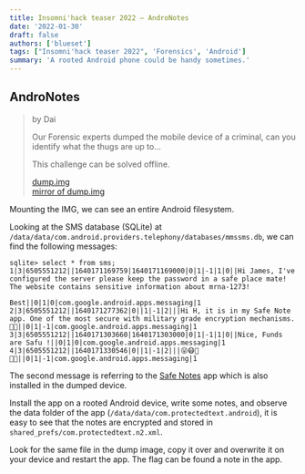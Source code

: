 ```yaml
---
title: Insomni'hack teaser 2022 – AndroNotes
date: '2022-01-30'
draft: false
authors: ['blueset']
tags: ["Insomni'hack teaser 2022", 'Forensics', 'Android']
summary: 'A rooted Android phone could be handy sometimes.'
---
```

## AndroNotes
> by Dai
>
> Our Forensic experts dumped the mobile device of a criminal, can you identify what the thugs are up to...
> 
> This challenge can be solved offline.
>
> [dump.img](https://static.insomnihack.ch/media/dump-23a51cd1a485489bc9913641c06de94f85cd2a358b573f965ce59d928acb6297.img)  
> [mirror of dump.img](https://mega.nz/file/SDpCxIwb#YI7BP2P22Pya75n_gx86bwX5Ic5U9qcL2lGAE1_2JHo)

Mounting the IMG, we can see an entire Android filesystem. 

Looking at the SMS database (SQLite) at `/data/data/com.android.providers.telephony/databases/mmssms.db`, we can find the following messages:

```
sqlite> select * from sms;
1|3|6505551212||1640171169759|1640171169000|0|1|-1|1|0||Hi James, I've configured the server please keep the password in a safe place mate! The website contains sensitive information about mrna-1273!

Best||0|1|0|com.google.android.apps.messaging|1
2|3|6505551212||1640171277362|0||1|-1|2|||Hi H, it is in my Safe Note app. One of the most secure with military grade encryption mechanisms. 💯💯||0|1|-1|com.google.android.apps.messaging|1
3|3|6505551212||1640171303660|1640171303000|0|1|-1|1|0||Nice, Funds are Safu !||0|1|0|com.google.android.apps.messaging|1
4|3|6505551212||1640171330546|0||1|-1|2|||😜😷🤑👨‍🔬||0|1|-1|com.google.android.apps.messaging|1
```

The second message is referring to the [Safe Notes](https://play.google.com/store/apps/details?id=com.protectedtext.android&hl=en_US&gl=US) app which is also installed in the dumped device.

Install the app on a rooted Android device, write some notes, and observe the data folder of the app (`/data/data/com.protectedtext.android`), it is easy to see that the notes are encrypted and stored in `shared_prefs/com.protectedtext.n2.xml`.

Look for the same file in the dump image, copy it over and overwrite it on your device and restart the app. The flag can be found a note in the app.

